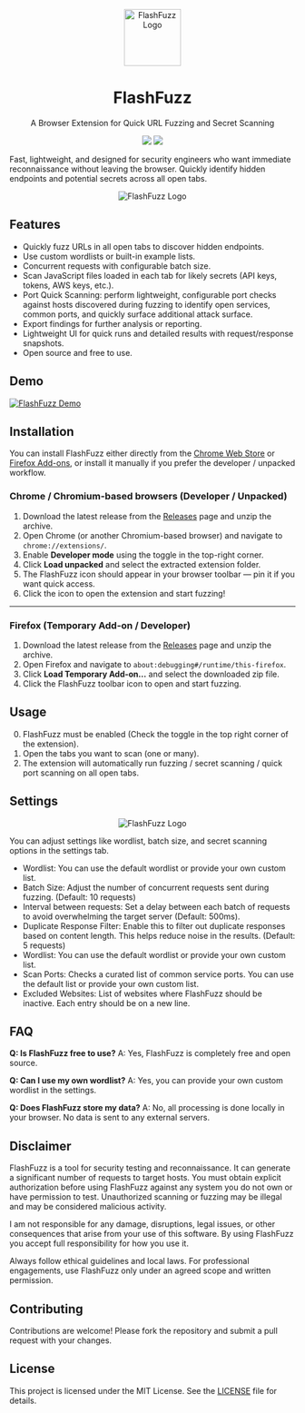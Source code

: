 <p align="center">
  <img src="./assets/icon.png" alt="FlashFuzz Logo" width="100"/>
</p>
 <h1 align="center">FlashFuzz</h1>
    <p align="center">A Browser Extension for Quick URL Fuzzing and Secret Scanning</p>


<p align="center">    
   <a href="https://chromewebstore.google.com/detail/flashfuzz/hfpcijmfjcedpocpbpofaompilnglpef"><img src="./chrome.svg"></a>
   <a href="https://addons.mozilla.org/en-US/firefox/addon/flashfuzz"><img src="./firefox.svg"></a>
</p>


Fast, lightweight, and designed for security engineers who want immediate reconnaissance without leaving the browser. Quickly identify hidden endpoints and potential secrets across all open tabs.

<p align="center">
  <img src="./screenshots/screenshot1.png" alt="FlashFuzz Logo" />
</p>

## Features

- Quickly fuzz URLs in all open tabs to discover hidden endpoints.
- Use custom wordlists or built-in example lists.
- Concurrent requests with configurable batch size.
- Scan JavaScript files loaded in each tab for likely secrets (API keys, tokens, AWS keys, etc.).
- Port Quick Scanning: perform lightweight, configurable port checks against hosts discovered during fuzzing to identify open services, common ports, and quickly surface additional attack surface.
- Export findings for further analysis or reporting.
- Lightweight UI for quick runs and detailed results with request/response snapshots.
- Open source and free to use.

## Demo

[![FlashFuzz Demo](https://img.youtube.com/vi/hrwVM4qyQMA/0.jpg)](https://www.youtube.com/watch?v=hrwVM4qyQMA)

## Installation

You can install FlashFuzz either directly from the [Chrome Web Store](https://chromewebstore.google.com/detail/flashfuzz/hfpcijmfjcedpocpbpofaompilnglpef) or [Firefox Add-ons](https://addons.mozilla.org/en-US/firefox/addon/flashfuzz), or install it manually if you prefer the developer / unpacked workflow.

### Chrome / Chromium-based browsers (Developer / Unpacked)
1. Download the latest release from the [Releases](https://github.com/Ademking/FlashFuzz/releases) page and unzip the archive.
2. Open Chrome (or another Chromium-based browser) and navigate to `chrome://extensions/`.
3. Enable **Developer mode** using the toggle in the top-right corner.
4. Click **Load unpacked** and select the extracted extension folder.
5. The FlashFuzz icon should appear in your browser toolbar — pin it if you want quick access.
6. Click the icon to open the extension and start fuzzing!

---

### Firefox (Temporary Add-on / Developer)
1. Download the latest release from the [Releases](https://github.com/Ademking/FlashFuzz/releases) page and unzip the archive.
2. Open Firefox and navigate to `about:debugging#/runtime/this-firefox`.
3. Click **Load Temporary Add-on…** and select the downloaded zip file.
4. Click the FlashFuzz toolbar icon to open and start fuzzing.

## Usage

0. FlashFuzz must be enabled (Check the toggle in the top right corner of the extension).
1. Open the tabs you want to scan (one or many).
2. The extension will automatically run fuzzing / secret scanning / quick port scanning on all open tabs.

## Settings

<p align="center">
  <img src="./screenshots/screenshot2.png" alt="FlashFuzz Logo" />
</p>

You can adjust settings like wordlist, batch size, and secret scanning options in the settings tab.

- Wordlist: You can use the default wordlist or provide your own custom list.
- Batch Size: Adjust the number of concurrent requests sent during fuzzing. (Default: 10 requests)
- Interval between requests: Set a delay between each batch of requests to avoid overwhelming the target server (Default: 500ms).
- Duplicate Response Filter: Enable this to filter out duplicate responses based on content length. This helps reduce noise in the results. (Default: 5 requests)
- Wordlist: You can use the default wordlist or provide your own custom list.
- Scan Ports: Checks a curated list of common service ports. You can use the default list or provide your own custom list.
- Excluded Websites: List of websites where FlashFuzz should be inactive. Each entry should be on a new line.

## FAQ

**Q: Is FlashFuzz free to use?**
A: Yes, FlashFuzz is completely free and open source.

**Q: Can I use my own wordlist?**
A: Yes, you can provide your own custom wordlist in the settings.

**Q: Does FlashFuzz store my data?**
A: No, all processing is done locally in your browser. No data is sent to any external servers.

## Disclaimer

FlashFuzz is a tool for security testing and reconnaissance. It can generate a significant number of requests to target hosts. You must obtain explicit authorization before using FlashFuzz against any system you do not own or have permission to test. Unauthorized scanning or fuzzing may be illegal and may be considered malicious activity.

I am not responsible for any damage, disruptions, legal issues, or other consequences that arise from your use of this software. By using FlashFuzz you accept full responsibility for how you use it.

Always follow ethical guidelines and local laws. For professional engagements, use FlashFuzz only under an agreed scope and written permission.

## Contributing

Contributions are welcome! Please fork the repository and submit a pull request with your changes.

## License

This project is licensed under the MIT License. See the [LICENSE](LICENSE) file for details.
